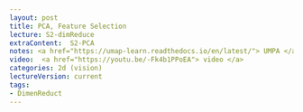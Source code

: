 ```yaml
---
layout: post
title: PCA, Feature Selection
lecture: S2-dimReduce
extraContent:  S2-PCA
notes: <a href="https://umap-learn.readthedocs.io/en/latest/"> UMPA </a>  
video:  <a href="https://youtu.be/-Fk4b1PPoEA"> video </a> 
categories: 2d (vision)
lectureVersion: current
tags:
- DimenReduct
---
```

